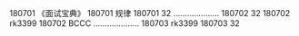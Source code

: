 180701  《面试宝典》
180701  规律
180701  32
....................
180702  32
180702  rk3399
180702  BCCC
....................
180703  rk3399
180703  32
